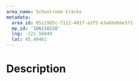 ```yaml
---
area_name: Schoolroom Cracks
metadata:
  area_id: 05119d5c-7112-4817-a2f5-e3abbdbbe571
  mp_id: '106218228'
  lng: -121.56849
  lat: 45.40461
---
```

# Description
